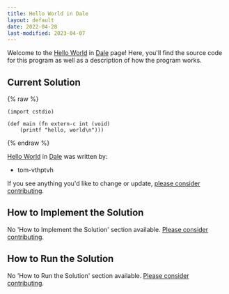 ```yaml
---
title: Hello World in Dale
layout: default
date: 2022-04-28
last-modified: 2023-04-07
---
```


Welcome to the [Hello World](https://sampleprograms.io/projects/hello-world) in [Dale](https://sampleprograms.io/languages/dale) page! Here, you'll find the source code for this program as well as a description of how the program works.

## Current Solution

{% raw %}

```dale
(import cstdio)

(def main (fn extern-c int (void)
    (printf "hello, world\n")))
```

{% endraw %}

[Hello World](https://sampleprograms.io/projects/hello-world) in [Dale](https://sampleprograms.io/languages/dale) was written by:

- tom-vthptvh

If you see anything you'd like to change or update, [please consider contributing](https://github.com/TheRenegadeCoder/sample-programs).

## How to Implement the Solution

No 'How to Implement the Solution' section available. [Please consider contributing](https://github.com/TheRenegadeCoder/sample-programs-website).

## How to Run the Solution

No 'How to Run the Solution' section available. [Please consider contributing](https://github.com/TheRenegadeCoder/sample-programs-website).